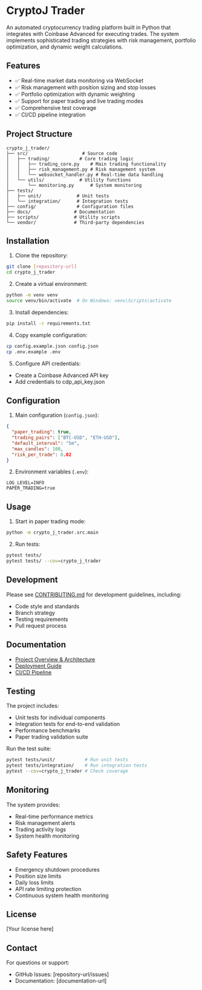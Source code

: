 # CryptoJ Trader

An automated cryptocurrency trading platform built in Python that integrates with Coinbase Advanced for executing trades. The system implements sophisticated trading strategies with risk management, portfolio optimization, and dynamic weight calculations.

## Features

- ✅ Real-time market data monitoring via WebSocket
- ✅ Risk management with position sizing and stop losses
- ✅ Portfolio optimization with dynamic weighting
- ✅ Support for paper trading and live trading modes
- ✅ Comprehensive test coverage
- ✅ CI/CD pipeline integration

## Project Structure

```
crypto_j_trader/
├── src/                    # Source code
│   ├── trading/           # Core trading logic
│   │   ├── trading_core.py    # Main trading functionality
│   │   ├── risk_management.py # Risk management system
│   │   └── websocket_handler.py # Real-time data handling
│   └── utils/             # Utility functions
│       └── monitoring.py      # System monitoring
├── tests/
│   ├── unit/             # Unit tests
│   └── integration/      # Integration tests
├── config/               # Configuration files
├── docs/                # Documentation
├── scripts/             # Utility scripts
└── vendor/              # Third-party dependencies
```

## Installation

1. Clone the repository:
```bash
git clone [repository-url]
cd crypto_j_trader
```

2. Create a virtual environment:
```bash
python -m venv venv
source venv/bin/activate  # On Windows: venv\Scripts\activate
```

3. Install dependencies:
```bash
pip install -r requirements.txt
```

4. Copy example configuration:
```bash
cp config.example.json config.json
cp .env.example .env
```

5. Configure API credentials:
- Create a Coinbase Advanced API key
- Add credentials to cdp_api_key.json

## Configuration

1. Main configuration (`config.json`):
```json
{
  "paper_trading": true,
  "trading_pairs": ["BTC-USD", "ETH-USD"],
  "default_interval": "5m",
  "max_candles": 100,
  "risk_per_trade": 0.02
}
```

2. Environment variables (`.env`):
```
LOG_LEVEL=INFO
PAPER_TRADING=true
```

## Usage

1. Start in paper trading mode:
```bash
python -m crypto_j_trader.src.main
```

2. Run tests:
```bash
pytest tests/
pytest tests/ --cov=crypto_j_trader
```

## Development

Please see [CONTRIBUTING.md](docs/CONTRIBUTING.md) for development guidelines, including:
- Code style and standards
- Branch strategy
- Testing requirements
- Pull request process

## Documentation

- [Project Overview & Architecture](docs/project_overview_and_architecture.md)
- [Deployment Guide](docs/deployment_guide.md)
- [CI/CD Pipeline](docs/ci_cd_explanation.md)

## Testing

The project includes:
- Unit tests for individual components
- Integration tests for end-to-end validation
- Performance benchmarks
- Paper trading validation suite

Run the test suite:
```bash
pytest tests/unit/           # Run unit tests
pytest tests/integration/    # Run integration tests
pytest --cov=crypto_j_trader # Check coverage
```

## Monitoring

The system provides:
- Real-time performance metrics
- Risk management alerts
- Trading activity logs
- System health monitoring

## Safety Features

- Emergency shutdown procedures
- Position size limits
- Daily loss limits
- API rate limiting protection
- Continuous system health monitoring

## License

[Your license here]

## Contact

For questions or support:
- GitHub Issues: [repository-url/issues]
- Documentation: [documentation-url]
